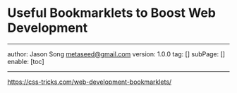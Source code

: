 # Useful Bookmarklets to Boost Web Development
---
author: Jason Song <metaseed@gmail.com>
version: 1.0.0
tag: []
subPage: []
enable: [toc]

---

https://css-tricks.com/web-development-bookmarklets/